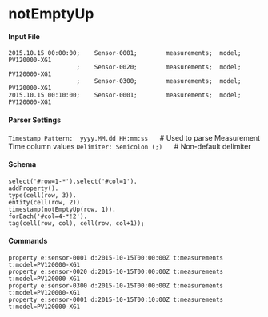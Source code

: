 # notEmptyUp

#### Input File

```csv
2015.10.15 00:00:00;    Sensor-0001;        measurements;  model;        PV120000-XG1
                   ;    Sensor-0020;        measurements;  model;        PV120000-XG1
                   ;    Sensor-0300;        measurements;  model;        PV120000-XG1
2015.10.15 00:10:00;    Sensor-0001;        measurements;  model;        PV120000-XG1
```

#### Parser Settings

`Timestamp Pattern:  yyyy.MM.dd HH:mm:ss`      # Used to parse Measurement Time column values
`Delimiter: Semicolon (;)`                         # Non-default delimiter

#### Schema

```javascipt
select('#row=1-*').select('#col=1').
addProperty().
type(cell(row, 3)).
entity(cell(row, 2)).
timestamp(notEmptyUp(row, 1)).
forEach('#col=4-*!2').
tag(cell(row, col), cell(row, col+1));
```

#### Commands

```ls
property e:sensor-0001 d:2015-10-15T00:00:00Z t:measurements t:model=PV120000-XG1
property e:sensor-0020 d:2015-10-15T00:00:00Z t:measurements t:model=PV120000-XG1
property e:sensor-0300 d:2015-10-15T00:00:00Z t:measurements t:model=PV120000-XG1
property e:sensor-0001 d:2015-10-15T00:10:00Z t:measurements t:model=PV120000-XG1
```
